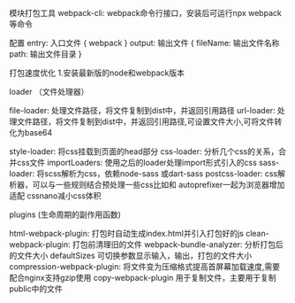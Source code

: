 模块打包工具
webpack-cli: webpack命令行接口，安装后可运行npx webpack等命令

配置
entry: 入口文件
{
	webpack
}
output: 输出文件
{
	fileName: 输出文件名称
	path: 输出文件目录
}


打包速度优化
1.安装最新版的node和webpack版本

loader （文件处理器）

file-loader: 处理文件路径，将文件复制到dist中，并返回引用路径
url-loader: 处理文件路径，将文件复制到dist中，并返回引用路径,可设置文件大小,可将文件转化为base64

style-loader: 将css挂载到页面的head部分
css-loader: 分析几个css的关系，合并css文件
				importLoaders: 使用之后的loader处理import形式引入的css
sass-loader: 将scss解析为css，依赖node-sass 或dart-sass
postcss-loader: css解析器，可以与一些规则结合预处理一些css比如和
			autoprefixer一起为浏览器增加适配
			cssnano减小css体积

plugins (生命周期的副作用函数)

html-webpack-plugin: 打包时自动生成index.html并引入打包好的js
clean-webpack-plugin: 打包前清理旧的文件
webpack-bundle-analyzer: 分析打包后的文件大小 defaultSizes 可切换参数显示输入，输出，打包的文件大小
compression-webpack-plugin: 将文件变为压缩格式提高首屏幕加载速度,需要配合nginx支持gzip使用
copy-webpack-plugin 用于复制文件，主要用于复制public中的文件